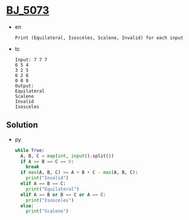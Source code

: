 # [BJ_5073](https://acmicpc.net/problem/5073)

* en

  ```en
  Print (Equilateral, Isosceles, Scalene, Invalid) for each input
  ```

* tc

  ```tc
  Input: 7 7 7
  6 5 4
  3 2 5
  6 2 6
  0 0 0
  Output:
  Equilateral
  Scalene
  Invalid
  Isosceles
  ```

## Solution

* py

  ```py
  while True:
    A, B, C = map(int, input().split())
    if A == B == C == 0:
      break
    if max(A, B, C) >= A + B + C - max(A, B, C):
      print("Invalid")
    elif A == B == C:
      print("Equilateral")
    elif A == B or B == C or A == C:
      print("Isosceles")
    else:
      print("Scalene")
  ```
